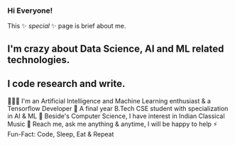 ### Hi Everyone!

This ✨ _special_ ✨ page is brief about me.

## I'm crazy about Data Science, AI and ML related technologies.
## I code research and write.


👨🏽‍💻 I'm an Artificial Intelligence and Machine Learning enthusiast & a Tensorflow Developer
🎯 A final year B.Tech CSE student with specialization in AI & ML
🎸 Beside's Computer Science, I have interest in Indian Classical Music
💬 Reach me, ask me anything & anytime, I will be happy to help
⚡️ Fun-Fact: Code, Sleep, Eat & Repeat

<!--
**aarux-11/aarux-11** is a ✨ _special_ ✨ repository because its `README.md` (this file) appears on your GitHub profile.

Here are some ideas to get you started:

- 🔭 I’m currently working on ...
- 🌱 I’m currently learning ...
- 👯 I’m looking to collaborate on ...
- 🤔 I’m looking for help with ...
- 💬 Ask me about ...
- 📫 How to reach me: ...
- 😄 Pronouns: ...
- ⚡ Fun fact: ...
-->

